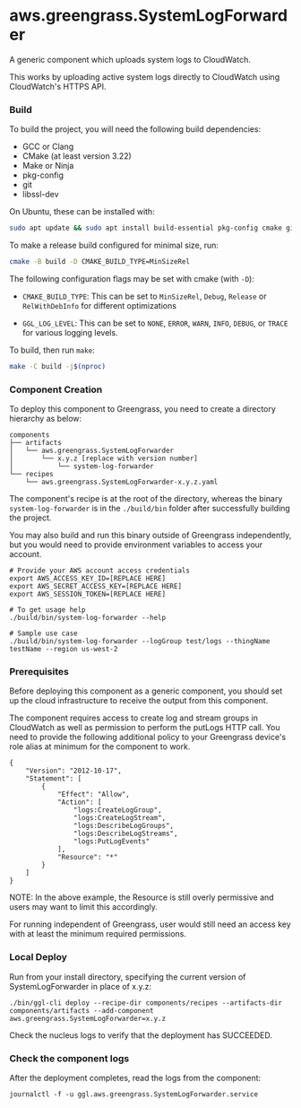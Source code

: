 # aws.greengrass.SystemLogForwarder

A generic component which uploads system logs to CloudWatch.

This works by uploading active system logs directly to CloudWatch using
CloudWatch's HTTPS API.

### Build

To build the project, you will need the following build dependencies:

- GCC or Clang
- CMake (at least version 3.22)
- Make or Ninja
- pkg-config
- git
- libssl-dev

On Ubuntu, these can be installed with:

```sh
sudo apt update && sudo apt install build-essential pkg-config cmake git libssl-dev
```

To make a release build configured for minimal size, run:

```sh
cmake -B build -D CMAKE_BUILD_TYPE=MinSizeRel
```

The following configuration flags may be set with cmake (with `-D`):

- `CMAKE_BUILD_TYPE`: This can be set to `MinSizeRel`, `Debug`, `Release` or
  `RelWithDebInfo` for different optimizations

- `GGL_LOG_LEVEL`: This can be set to `NONE`, `ERROR`, `WARN`, `INFO`, `DEBUG`,
  or `TRACE` for various logging levels.

To build, then run `make`:

```sh
make -C build -j$(nproc)
```

### Component Creation

To deploy this component to Greengrass, you need to create a directory hierarchy
as below:

```
components
├── artifacts
│   └── aws.greengrass.SystemLogForwarder
│       └── x.y.z [replace with version number]
│           └── system-log-forwarder
└── recipes
    └── aws.greengrass.SystemLogForwarder-x.y.z.yaml
```

The component's recipe is at the root of the directory, whereas the binary
`system-log-forwarder` is in the `./build/bin` folder after successfully
building the project.

You may also build and run this binary outside of Greengrass independently, but
you would need to provide environment variables to access your account.

```
# Provide your AWS account access credentials
export AWS_ACCESS_KEY_ID=[REPLACE HERE]
export AWS_SECRET_ACCESS_KEY=[REPLACE HERE]
export AWS_SESSION_TOKEN=[REPLACE HERE]

# To get usage help
./build/bin/system-log-forwarder --help

# Sample use case
./build/bin/system-log-forwarder --logGroup test/logs --thingName testName --region us-west-2
```

### Prerequisites

Before deploying this component as a generic component, you should set up the
cloud infrastructure to receive the output from this component.

The component requires access to create log and stream groups in CloudWatch as
well as permission to perform the putLogs HTTP call. You need to provide the
following additional policy to your Greengrass device's role alias at minimum
for the component to work.

```
{
    "Version": "2012-10-17",
    "Statement": [
        {
            "Effect": "Allow",
            "Action": [
                "logs:CreateLogGroup",
                "logs:CreateLogStream",
                "logs:DescribeLogGroups",
                "logs:DescribeLogStreams",
                "logs:PutLogEvents"
            ],
            "Resource": "*"
        }
    ]
}
```

NOTE: In the above example, the Resource is still overly permissive and users
may want to limit this accordingly.

For running independent of Greengrass, user would still need an access key with
at least the minimum required permissions.

### Local Deploy

Run from your install directory, specifying the current version of
SystemLogForwarder in place of x.y.z:

```
./bin/ggl-cli deploy --recipe-dir components/recipes --artifacts-dir components/artifacts --add-component aws.greengrass.SystemLogForwarder=x.y.z
```

Check the nucleus logs to verify that the deployment has SUCCEEDED.

### Check the component logs

After the deployment completes, read the logs from the component:

```
journalctl -f -u ggl.aws.greengrass.SystemLogForwarder.service
```
